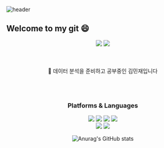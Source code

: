 ![header](https://capsule-render.vercel.app/api?type=Waving&color=auto&height=200&section=header&text=Minjae%20CodeStorage%20&fontSize=70)
## Welcome to my git  😄<br>
 <div align=center>

 
 <img src="https://img.shields.io/badge/jklmn9601@Gmail.com-EA4335?style=flat-square&logo=Gmail&logoColor=white"/> <img src="https://img.shields.io/badge/luno14@naver.com-03C75A?style=flat-square&logo=naver&logoColor=white"/>
  </br><br><br><br>🌱 데이터 분석을 준비하고 공부중인 김민재입니다<br><br>

</div>
<br>
 <div align=center>  

 <h3> Platforms & Languages</h3>
 
  <img src="https://img.shields.io/badge/Python-3776AB?style=flat-square&logo=Python&logoColor=white"/> <img src="https://img.shields.io/badge/Numpy-013243?style=flat-square&logo=Numpy&logoColor=white"/>
  <img src="https://img.shields.io/badge/Pandas-150458?style=flat-square&logo=Pandas&logoColor=white"/>
  <img src="https://img.shields.io/badge/TensorFlow-FF6F00?style=flat-square&logo=TensorFlow&logoColor=white"/><Br>
<img src="https://img.shields.io/badge/C Sharp-239120?style=flat-square&logo=C Sharp&logoColor=white"/> <img src="https://img.shields.io/badge/Unity-000000?style=flat-square&logo=Unity&logoColor=white"/><Br>

 
 
  ![Anurag's GitHub stats](https://github-readme-stats.vercel.app/api?username=Kamunbee&show_icons=true&theme=radical)
 </div>
<!--
**kamunbee/kamunbee** is a ✨ _special_ ✨ repository because its `README.md` (this file) appears on your GitHub profile.

Here are some ideas to get you started:

- 🔭 I’m currently working on ...
- 🌱 I’m currently learning ...
- 👯 I’m looking to collaborate on ...
- 🤔 I’m looking for help with ...
- 💬 Ask me about ...
- 📫 How to reach me: ...
- 😄 Pronouns: ...
- ⚡ Fun fact: ...
-->
